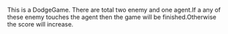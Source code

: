 This is a DodgeGame. There are total two enemy and one agent.If a any of these enemy touches the agent then the game will be finished.Otherwise the score will increase.
